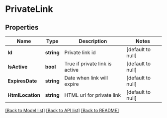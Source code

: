 # PrivateLink

## Properties
Name | Type | Description | Notes
------------ | ------------- | ------------- | -------------
**Id** | **string** | Private link id | [default to null]
**IsActive** | **bool** | True if private link is active | [default to null]
**ExpiresDate** | **string** | Date when link will expire | [default to null]
**HtmlLocation** | **string** | HTML url for private link | [default to null]

[[Back to Model list]](../README.md#documentation-for-models) [[Back to API list]](../README.md#documentation-for-api-endpoints) [[Back to README]](../README.md)



